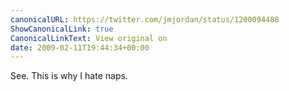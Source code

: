 ```yaml
---
canonicalURL: https://twitter.com/jmjordan/status/1200094488
ShowCanonicalLink: true
CanonicalLinkText: View original on
date: 2009-02-11T19:44:34+00:00
---
```

See. This is why I hate naps.